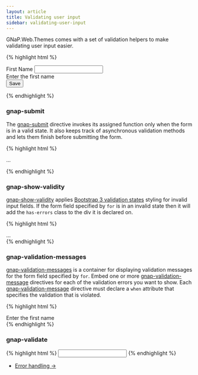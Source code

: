 ```yaml
---
layout: article
title: Validating user input
sidebar: validating-user-input
---
```


GNaP.Web.Themes comes with a set of validation helpers to make validating user input easier.

{% highlight html %}
<form gnap-submit='vm.save()'>
    <div gnap-show-validity for="firstName" class="form-group">
        <label class="control-label" for="firstName">First Name</label>
        <input ng-model="vm.firstName" type="text" class="form-control" id="firstName" name="firstName" required>
        <div gnap-validation-messages for="firstName">
            <div gnap-validation-message when="required">Enter the first name</div>
        </div>
    </div>
    <button class="btn btn-primary">Save</button>
</form>
{% endhighlight %}

### gnap-submit

The [gnap-submit](https://github.com/infrabel/GNaP.Web.Themes/blob/master/custom/gnap-angular/js/develop/gnap/submit.directive.js) directive invokes its assigned function only when the form is in a valid state. It also keeps track of asynchronous validation methods and lets them finish before submitting the form.

{% highlight html %}
<form gnap-submit='vm.save()'>
    ...
</form>
{% endhighlight %}

### gnap-show-validity

[gnap-show-validity](https://github.com/infrabel/GNaP.Web.Themes/blob/master/custom/gnap-angular/js/develop/gnap/show-validity.directive.js) applies [Bootstrap 3 validation states](http://getbootstrap.com/css/#forms-control-validation) styling for invalid input fields. If the form field specified by `for` is in an invalid state then it will add the `has-errors` class to the div it is declared on.

{% highlight html %}
<div gnap-show-validity for="firstName" class="form-group">
    ...
</div>
{% endhighlight %}

### gnap-validation-messages

[gnap-validation-messages](https://github.com/infrabel/GNaP.Web.Themes/blob/master/custom/gnap-angular/js/develop/gnap/validation-messages.directive.js) is a container for displaying validation messages for the form field specified by `for`. Embed one or more [gnap-validation-message](https://github.com/infrabel/GNaP.Web.Themes/blob/master/custom/gnap-angular/js/develop/gnap/validation-message.directive.js) directives for each of the validation errors you want to show. Each [gnap-validation-message](https://github.com/infrabel/GNaP.Web.Themes/blob/master/custom/gnap-angular/js/develop/gnap/validation-message.directive.js) directive must declare a `when` attribute that specifies the validation that is violated.

{% highlight html %}
<div gnap-validation-messages for="firstName">
    <div gnap-validation-message when="required">Enter the first name</div>
</div>
{% endhighlight %}

### gnap-validate

{% highlight html %}
<input id="username" name="username" ng-model="vm.username" type="text" class="form-control" required gnap-validate="vm.validateUsername()">
{% endhighlight %}

<nav>
  <ul class="pager">
    <li class="next"><a href="{{ "error-handling" | prepend: site.baseurl }}">Error handling <span aria-hidden="true">&rarr;</span></a></li>
  </ul>
</nav>